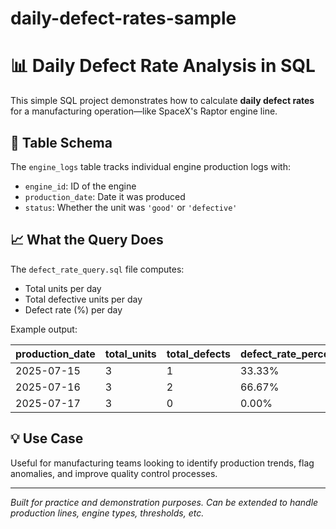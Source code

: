 # daily-defect-rates-sample
# 📊 Daily Defect Rate Analysis in SQL

This simple SQL project demonstrates how to calculate **daily defect rates** for a manufacturing operation—like SpaceX's Raptor engine line.

## 🔧 Table Schema

The `engine_logs` table tracks individual engine production logs with:

- `engine_id`: ID of the engine
- `production_date`: Date it was produced
- `status`: Whether the unit was `'good'` or `'defective'`

## 📈 What the Query Does

The `defect_rate_query.sql` file computes:

- Total units per day
- Total defective units per day
- Defect rate (%) per day

Example output:

| production_date | total_units | total_defects | defect_rate_percent |
|-----------------|-------------|----------------|----------------------|
| 2025-07-15      | 3           | 1              | 33.33%               |
| 2025-07-16      | 3           | 2              | 66.67%               |
| 2025-07-17      | 3           | 0              | 0.00%                |

## 💡 Use Case

Useful for manufacturing teams looking to identify production trends, flag anomalies, and improve quality control processes.

---

*Built for practice and demonstration purposes. Can be extended to handle production lines, engine types, thresholds, etc.*
